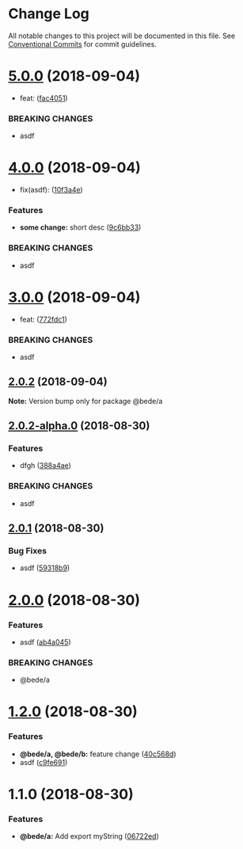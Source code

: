 # Change Log

All notable changes to this project will be documented in this file.
See [Conventional Commits](https://conventionalcommits.org) for commit guidelines.

<a name="5.0.0"></a>
# [5.0.0](https://github.com/CamBurris/lerna-test/compare/@bede/a@4.0.0...@bede/a@5.0.0) (2018-09-04)


* feat: ([fac4051](https://github.com/CamBurris/lerna-test/commit/fac4051))


### BREAKING CHANGES

* asdf





<a name="4.0.0"></a>
# [4.0.0](https://github.com/CamBurris/lerna-test/compare/@bede/a@3.0.0...@bede/a@4.0.0) (2018-09-04)


* fix(asdf): ([10f3a4e](https://github.com/CamBurris/lerna-test/commit/10f3a4e))


### Features

* **some change:** short desc ([9c6bb33](https://github.com/CamBurris/lerna-test/commit/9c6bb33))


### BREAKING CHANGES

* asdf





<a name="3.0.0"></a>
# [3.0.0](https://github.com/CamBurris/lerna-test/compare/@bede/a@2.0.2-alpha.0...@bede/a@3.0.0) (2018-09-04)


* feat: ([772fdc1](https://github.com/CamBurris/lerna-test/commit/772fdc1))


### BREAKING CHANGES

* asdf





<a name="2.0.2"></a>
## [2.0.2](https://github.com/CamBurris/lerna-test/compare/@bede/a@2.0.2-alpha.0...@bede/a@2.0.2) (2018-09-04)

**Note:** Version bump only for package @bede/a





<a name="2.0.2-alpha.0"></a>
## [2.0.2-alpha.0](https://github.com/CamBurris/lerna-test/compare/@bede/a@2.0.1...@bede/a@2.0.2-alpha.0) (2018-08-30)


### Features

* dfgh ([388a4ae](https://github.com/CamBurris/lerna-test/commit/388a4ae))


### BREAKING CHANGES

* asdf





<a name="2.0.1"></a>
## [2.0.1](https://github.com/CamBurris/lerna-test/compare/@bede/a@2.0.1-alpha.0...@bede/a@2.0.1) (2018-08-30)


### Bug Fixes

* asdf ([59318b9](https://github.com/CamBurris/lerna-test/commit/59318b9))





<a name="2.0.0"></a>
# [2.0.0](https://github.com/CamBurris/lerna-test/compare/@bede/a@1.2.0...@bede/a@2.0.0) (2018-08-30)


### Features

* asdf ([ab4a045](https://github.com/CamBurris/lerna-test/commit/ab4a045))


### BREAKING CHANGES

* @bede/a





<a name="1.2.0"></a>
# [1.2.0](https://github.com/CamBurris/lerna-test/compare/@bede/a@1.1.0...@bede/a@1.2.0) (2018-08-30)


### Features

* **@bede/a, @bede/b:** feature change ([40c568d](https://github.com/CamBurris/lerna-test/commit/40c568d))
* asdf ([c9fe691](https://github.com/CamBurris/lerna-test/commit/c9fe691))





<a name="1.1.0"></a>
# 1.1.0 (2018-08-30)


### Features

* **@bede/a:** Add export myString ([06722ed](https://github.com/CamBurris/lerna-test/commit/06722ed))
